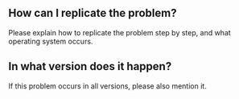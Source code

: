 ## How can I replicate the problem?
Please explain how to replicate the problem step by step, and what operating system occurs.
## In what version does it happen?
If this problem occurs in all versions, please also mention it.
